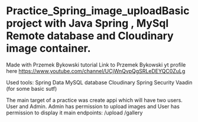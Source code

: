 # Practice_Spring_image_uploadBasic project with Java Spring , MySql Remote database and Cloudinary image container. 

Made with Przemek Bykowski tutorial Link to Przemek Bykowski yt profile here https://www.youtube.com/channel/UCjWnQvpQgSRLeDEYQC0ZuLg

Used tools: Spring Data MySQL database Cloudinary Spring Security Vaadin (for some basic sutf)

The main target of a practice was create appi which will have two users. User and Admin. Admin has permission to upload images and User has permission to display it main endpoints: /upload /gallery
